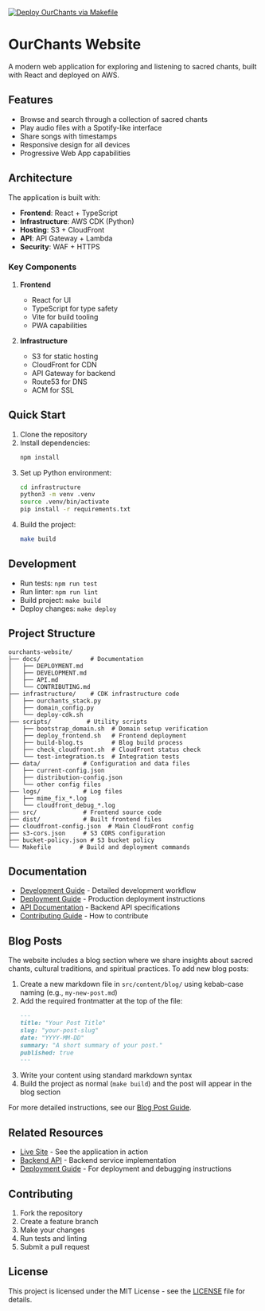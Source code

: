 [![Deploy OurChants via Makefile](https://github.com/ford-at-home/ourchants-website/actions/workflows/deploy.yml/badge.svg)](https://github.com/ford-at-home/ourchants-website/actions/workflows/deploy.yml)
# OurChants Website

A modern web application for exploring and listening to sacred chants, built with React and deployed on AWS.

## Features

- Browse and search through a collection of sacred chants
- Play audio files with a Spotify-like interface
- Share songs with timestamps
- Responsive design for all devices
- Progressive Web App capabilities

## Architecture

The application is built with:
- **Frontend**: React + TypeScript
- **Infrastructure**: AWS CDK (Python)
- **Hosting**: S3 + CloudFront
- **API**: API Gateway + Lambda
- **Security**: WAF + HTTPS

### Key Components

1. **Frontend**
   - React for UI
   - TypeScript for type safety
   - Vite for build tooling
   - PWA capabilities

2. **Infrastructure**
   - S3 for static hosting
   - CloudFront for CDN
   - API Gateway for backend
   - Route53 for DNS
   - ACM for SSL

## Quick Start

1. Clone the repository
2. Install dependencies:
   ```bash
   npm install
   ```
3. Set up Python environment:
   ```bash
   cd infrastructure
   python3 -m venv .venv
   source .venv/bin/activate
   pip install -r requirements.txt
   ```
4. Build the project:
   ```bash
   make build
   ```

## Development

- Run tests: `npm run test`
- Run linter: `npm run lint`
- Build project: `make build`
- Deploy changes: `make deploy`

## Project Structure

```
ourchants-website/
├── docs/              # Documentation
│   ├── DEPLOYMENT.md
│   ├── DEVELOPMENT.md
│   ├── API.md
│   └── CONTRIBUTING.md
├── infrastructure/    # CDK infrastructure code
│   ├── ourchants_stack.py
│   ├── domain_config.py
│   └── deploy-cdk.sh
├── scripts/          # Utility scripts
│   ├── bootstrap_domain.sh  # Domain setup verification
│   ├── deploy_frontend.sh   # Frontend deployment
│   ├── build-blog.ts        # Blog build process
│   ├── check_cloudfront.sh  # CloudFront status check
│   └── test-integration.ts  # Integration tests
├── data/            # Configuration and data files
│   ├── current-config.json
│   ├── distribution-config.json
│   └── other config files
├── logs/            # Log files
│   ├── mime_fix_*.log
│   └── cloudfront_debug_*.log
├── src/             # Frontend source code
├── dist/            # Built frontend files
├── cloudfront-config.json  # Main CloudFront config
├── s3-cors.json     # S3 CORS configuration
├── bucket-policy.json # S3 bucket policy
└── Makefile        # Build and deployment commands
```

## Documentation

- [Development Guide](docs/DEVELOPMENT.md) - Detailed development workflow
- [Deployment Guide](docs/DEPLOYMENT.md) - Production deployment instructions
- [API Documentation](docs/API.md) - Backend API specifications
- [Contributing Guide](docs/CONTRIBUTING.md) - How to contribute

## Blog Posts

The website includes a blog section where we share insights about sacred chants, cultural traditions, and spiritual practices. To add new blog posts:

1. Create a new markdown file in `src/content/blog/` using kebab-case naming (e.g., `my-new-post.md`)
2. Add the required frontmatter at the top of the file:
   ```markdown
   ---
   title: "Your Post Title"
   slug: "your-post-slug"
   date: "YYYY-MM-DD"
   summary: "A short summary of your post."
   published: true
   ---
   ```
3. Write your content using standard markdown syntax
4. Build the project as normal (`make build`) and the post will appear in the blog section

For more detailed instructions, see our [Blog Post Guide](BLOG.md).

## Related Resources

- [Live Site](https://ourchants.com) - See the application in action
- [Backend API](https://github.com/ford-at-home/ourchants-api) - Backend service implementation
- [Deployment Guide](docs/DEPLOYMENT.md) - For deployment and debugging instructions

## Contributing

1. Fork the repository
2. Create a feature branch
3. Make your changes
4. Run tests and linting
5. Submit a pull request

## License

This project is licensed under the MIT License - see the [LICENSE](LICENSE) file for details.
